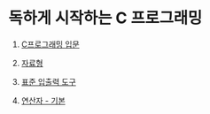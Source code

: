 # 독하게 시작하는 C 프로그래밍

1. [C프로그래밍 입문](./docs/01_introduce_c_programming.md)

2. [자료형](./docs/02_data_type.md)

3. [표준 입출력 도구](./docs/03_input_output.md)

4. [연산자 - 기본](./docs/04_operator.md)